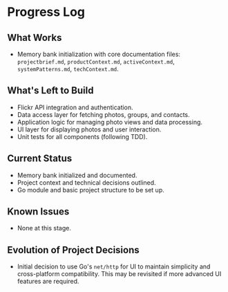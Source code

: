 # Progress Log

## What Works
- Memory bank initialization with core documentation files: `projectbrief.md`, `productContext.md`, `activeContext.md`, `systemPatterns.md`, `techContext.md`.

## What's Left to Build
- Flickr API integration and authentication.
- Data access layer for fetching photos, groups, and contacts.
- Application logic for managing photo views and data processing.
- UI layer for displaying photos and user interaction.
- Unit tests for all components (following TDD).

## Current Status
- Memory bank initialized and documented.
- Project context and technical decisions outlined.
- Go module and basic project structure to be set up.

## Known Issues
- None at this stage.

## Evolution of Project Decisions
- Initial decision to use Go's `net/http` for UI to maintain simplicity and cross-platform compatibility. This may be revisited if more advanced UI features are required.
